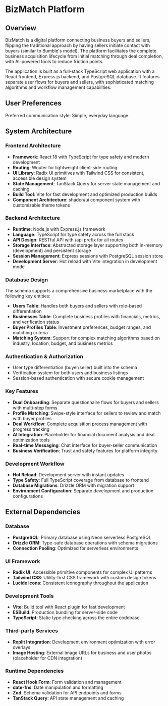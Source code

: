 # BizMatch Platform

## Overview

BizMatch is a digital platform connecting business buyers and sellers, flipping the traditional approach by having sellers initiate contact with buyers (similar to Bumble's model). The platform facilitates the complete business acquisition lifecycle from initial matching through deal completion, with AI-powered tools to reduce friction points.

The application is built as a full-stack TypeScript web application with a React frontend, Express.js backend, and PostgreSQL database. It features separate user flows for buyers and sellers, with sophisticated matching algorithms and workflow management capabilities.

## User Preferences

Preferred communication style: Simple, everyday language.

## System Architecture

### Frontend Architecture
- **Framework**: React 18 with TypeScript for type safety and modern development
- **Routing**: Wouter for lightweight client-side routing
- **UI Library**: Radix UI primitives with Tailwind CSS for consistent, accessible design system
- **State Management**: TanStack Query for server state management and caching
- **Build Tool**: Vite for fast development and optimized production builds
- **Component Architecture**: shadcn/ui component system with customizable theme tokens

### Backend Architecture
- **Runtime**: Node.js with Express.js framework
- **Language**: TypeScript for type safety across the full stack
- **API Design**: RESTful API with /api prefix for all routes
- **Storage Interface**: Abstracted storage layer supporting both in-memory (development) and persistent storage
- **Session Management**: Express sessions with PostgreSQL session store
- **Development Server**: Hot reload with Vite integration in development mode

### Database Design
The schema supports a comprehensive business marketplace with the following key entities:
- **Users Table**: Handles both buyers and sellers with role-based differentiation
- **Businesses Table**: Complete business profiles with financials, metrics, and verification status  
- **Buyer Profiles Table**: Investment preferences, budget ranges, and matching criteria
- **Matching System**: Support for complex matching algorithms based on industry, location, budget, and business metrics

### Authentication & Authorization
- User type differentiation (buyer/seller) built into the schema
- Verification system for both users and business listings
- Session-based authentication with secure cookie management

### Key Features
- **Dual Onboarding**: Separate questionnaire flows for buyers and sellers with multi-step forms
- **Profile Matching**: Swipe-style interface for sellers to review and match with buyer profiles
- **Deal Workflow**: Complete acquisition process management with progress tracking
- **AI Integration**: Placeholder for financial document analysis and deal optimization tools
- **Real-time Messaging**: Chat interface for buyer-seller communication
- **Business Verification**: Trust and safety features for platform integrity

### Development Workflow
- **Hot Reload**: Development server with instant updates
- **Type Safety**: Full TypeScript coverage from database to frontend
- **Database Migrations**: Drizzle ORM with migration support
- **Environment Configuration**: Separate development and production configurations

## External Dependencies

### Database
- **PostgreSQL**: Primary database using Neon serverless PostgreSQL
- **Drizzle ORM**: Type-safe database operations with schema migrations
- **Connection Pooling**: Optimized for serverless environments

### UI Framework
- **Radix UI**: Accessible primitive components for complex UI patterns
- **Tailwind CSS**: Utility-first CSS framework with custom design tokens
- **Lucide Icons**: Consistent iconography throughout the application

### Development Tools
- **Vite**: Build tool with React plugin for fast development
- **ESBuild**: Production bundling for server-side code
- **TypeScript**: Static type checking across the entire codebase

### Third-party Services
- **Replit Integration**: Development environment optimization with error overlays
- **Image Hosting**: External image URLs for business and user photos (placeholder for CDN integration)

### Runtime Dependencies
- **React Hook Form**: Form validation and management
- **date-fns**: Date manipulation and formatting
- **Zod**: Schema validation for API endpoints and forms
- **TanStack Query**: API state management and caching